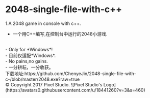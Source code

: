 # 2048-single-file-with-c++
1.A 2048 game in console with c++.
<br>
- 一个用C++编写,在控制台中运行的2048小游戏.
<br>
- Only for *Windows*!
<br>
- 目前仅适配*Windows*.
<br>
- No pains,no gains.
<br>
- 一分耕耘，一分收获。
<br>
下载地址:https://github.com/ChenyeJin/2048-single-file-with-c-/blob/master/2048.exe?raw=true
<br>
<script>alert("Only for Windows!");alert("仅适配Windows.");</script>
© Copyright 2017 Pixel Studio.
![Pixel Studio's Logo](https://avatars0.githubusercontent.com/u/18441260?v=3&s=460)
